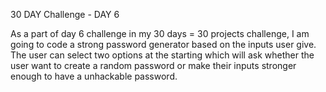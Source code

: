 30 DAY Challenge -  DAY 6

As a part of day 6 challenge in my 30 days = 30 projects challenge, I am going to code a strong password generator based on the inputs user give. The user can select two options at the starting which will ask whether the user want to create a random password or make their inputs stronger enough to have a unhackable password.

